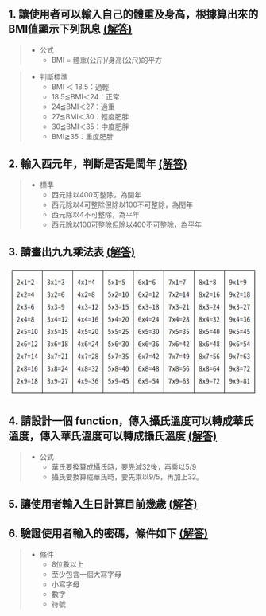 ## 1. 讓使用者可以輸入自己的體重及身高，根據算出來的BMI值顯示下列訊息 [(解答)](./01_BMI.html)

>- 公式
>    - BMI = 體重(公斤)/身高(公尺)的平方

>- 判斷標準
>    - BMI ＜ 18.5：過輕
>    - 18.5≦BMI＜24：正常
>    - 24≦BMI＜27：過重
>    - 27≦BMI＜30：輕度肥胖
>    - 30≦BMI＜35：中度肥胖
>    - BMI≧35：重度肥胖

## 2. 輸入西元年，判斷是否是閏年 [(解答)](./02_Leap-Year.html)

>- 標準
>   - 西元除以400可整除，為閏年
>   - 西元除以4可整除但除以100不可整除，為閏年
>   - 西元除以4不可整除，為平年
>   - 西元除以100可整除但除以400不可整除，為平年

## 3. 請畫出九九乘法表 [(解答)](./03_Multiplication-Table.html)

![99乘法表](./99table.JPG)

## 4. 請設計一個 function，傳入攝氏溫度可以轉成華氏溫度，傳入華氏溫度可以轉成攝氏溫度 [(解答)](./04_Temperature-Translate.html)

>- 公式
>   - 華氏要換算成攝氏時，要先減32後，再乘以5/9
>   - 攝氏要換算成華氏時，要先乘以9/5，再加上32。

## 5. 讓使用者輸入生日計算目前幾歲 [(解答)](./05_Birthday.html)

## 6. 驗證使用者輸入的密碼，條件如下 [(解答)](./06_Password-regex.html)
>- 條件
>   - 8位數以上
>   - 至少包含一個大寫字母
>   - 小寫字母
>   - 數字
>   - 符號